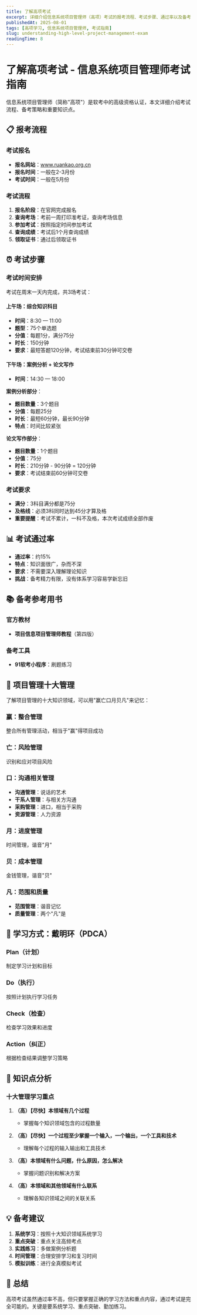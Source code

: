 ```yaml
---
title: 了解高项考试
excerpt: 详细介绍信息系统项目管理师（高项）考试的报考流程、考试步骤、通过率以及备考策略。
publishedAt: 2025-08-01
tags: [高项学习, 信息系统项目管理师, 考试指南]
slug: understanding-high-level-project-management-exam
readingTime: 8
---
```


# 了解高项考试 - 信息系统项目管理师考试指南

信息系统项目管理师（简称"高项"）是软考中的高级资格认证，本文详细介绍考试流程、备考策略和重要知识点。

## 📋 报考流程

### 考试报名
- **报名网站**：www.ruankao.org.cn
- **报名时间**：一般在2-3月份
- **考试时间**：一般在5月份

### 考试流程
1. **报名阶段**：在官网完成报名
2. **查询考场**：考前一周打印准考证，查询考场信息
3. **参加考试**：按照指定时间参加考试
4. **查询成绩**：考试后1个月查询成绩
5. **领取证书**：通过后领取证书

## ⏰ 考试步骤

### 考试时间安排
考试在周末一天内完成，共3场考试：

#### 上午场：综合知识科目
- **时间**：8:30 — 11:00
- **题型**：75个单选题
- **分值**：每题1分，满分75分
- **时长**：150分钟
- **要求**：最短答题120分钟，考试结束前30分钟可交卷

#### 下午场：案例分析 + 论文写作
- **时间**：14:30 — 18:00

**案例分析部分**：
- **题目数量**：3个题目
- **分值**：每题25分
- **时长**：最短60分钟，最长90分钟
- **特点**：时间比较紧张

**论文写作部分**：
- **题目数量**：1个题目
- **分值**：75分
- **时长**：210分钟 - 90分钟 = 120分钟
- **要求**：考试结束前60分钟可交卷

### 考试要求
- **满分**：3科目满分都是75分
- **及格线**：必须3科同时达到45分才算及格
- **重要提醒**：考试不累计，一科不及格，本次考试成绩全部作废

## 📊 考试通过率

- **通过率**：约15%
- **特点**：知识面很广，杂而不深
- **要求**：不需要深入理解理论知识
- **挑战**：备考精力有限，没有体系学习容易学新忘旧

## 📚 备考参考用书

### 官方教材
- **项目信息项目管理师教程**（第四版）

### 备考工具
- **91软考小程序**：刷题练习

## 🎯 项目管理十大管理

了解项目管理的十大知识领域，可以用"赢亡口月贝凡"来记忆：

### 赢：整合管理
整合所有管理活动，相当于"赢"得项目成功

### 亡：风险管理
识别和应对项目风险

### 口：沟通相关管理
- **沟通管理**：说话的艺术
- **干系人管理**：与相关方沟通
- **采购管理**：进口，相当于采购
- **资源管理**：人力资源

### 月：进度管理
时间管理，谐音"月"

### 贝：成本管理
金钱管理，谐音"贝"

### 凡：范围和质量
- **范围管理**：谐音记忆
- **质量管理**：两个"凡"是

## 🔄 学习方式：戴明环（PDCA）

### Plan（计划）
制定学习计划和目标

### Do（执行）
按照计划执行学习任务

### Check（检查）
检查学习效果和进度

### Action（纠正）
根据检查结果调整学习策略

## 📖 知识点分析

### 十大管理学习重点

1. **（高）【尽快】本领域有几个过程**
   - 掌握每个知识领域包含的过程数量

2. **（高）【尽快】一个过程至少掌握一个输入，一个输出，一个工具和技术**
   - 理解每个过程的输入输出和工具技术

3. **（高）本领域有什么问题，什么原因，怎么解决**
   - 掌握问题识别和解决方案

4. **（高）本领域和其他领域有什么联系**
   - 理解各知识领域之间的关联关系

## 💡 备考建议

1. **系统学习**：按照十大知识领域系统学习
2. **重点突破**：重点关注高频考点
3. **实践练习**：多做案例分析题
4. **时间管理**：合理安排学习和复习时间
5. **模拟训练**：进行全真模拟考试

## 🎯 总结

高项考试虽然通过率不高，但只要掌握正确的学习方法和重点内容，通过考试是完全可能的。关键是要系统学习、重点突破、勤加练习。

















